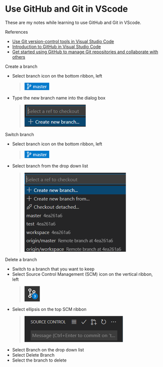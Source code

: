 # Use GitHub and Git in VScode

These are my notes while learning to use GitHub and Git in VScode.

References

- [Use Git version-control tools in Visual Studio Code](https://docs.microsoft.com/en-us/learn/modules/use-git-from-vs-code/)
- [Introduction to GitHub in Visual Studio Code](https://docs.microsoft.com/en-us/learn/modules/introduction-to-github-visual-studio-code/)
- [Get started using GitHub to manage Git repositories and collaborate with others](https://docs.github.com/en/get-started/quickstart)

Create a branch

- Select branch icon on the bottom ribbon, left
  > ![github_branch](/images/vscode/github_branch.PNG)
- Type the new branch name into the dialog box
  > ![new_branch](/images/vscode/new_branch.png)

Switch branch

- Select branch icon on the bottom ribbon, left
  > ![github_branch](images\vscode\github_branch.PNG)
- Select branch from the drop down list
  > ![switch_branch](images\vscode\switch_branch.png)

Delete a branch

- Switch to a branch that you want to keep
- Select Source Control Management (SCM) icon on the vertical ribbon, left
  > ![SCM](images\vscode\SCM.png)
- Select ellipsis on the top SCM ribbon
  > ![SCM_ribbon](images\vscode\SCM_ribbon.png)
- Select Branch on the drop down list
- Select Delete Branch
- Select the branch to delete

